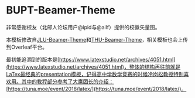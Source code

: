 # BUPT-Beamer-Theme

非常感谢校友（北邮人论坛用户@ipid与@ailf）提供的校徽矢量图。

本模板修改自[JLU-Beamer-Theme](https://github.com/KveinAxel/JLU-Beamer-Theme)和[THU-Beamer-Theme](https://github.com/Trinkle23897/THU-Beamer-Theme)，相关模板也会上传到Overleaf平台。
 
最初能追溯到的版本是[https://www.latexstudio.net/archives/4051.html](https://www.latexstudio.net/archives/4051.html)，整体的结构再往前就是LaTex最经典的presentation模板，记得高中学数学竞赛的时候冷岗松教授特别喜欢用。其中的教程部分参考了大鹰团长的介绍：[https://tuna.moe/event/2018/latex/](https://tuna.moe/event/2018/latex/)。
